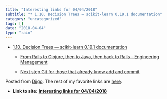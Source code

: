 ```yaml
---
title: "Interesting links for 04/04/2018"
subtitle: "* 1.10. Decision Trees — scikit-learn 0.19.1 documentation"
category: "uncategorized"
tags: []
date: "2018-04-04"
type: "rain"
---
```

* [1.10. Decision Trees — scikit-learn 0.19.1 documentation](<http://scikit-learn.org/stable/modules/tree.html>)

  * [From Rails to Clojure, then to Java, then back to Rails - Engineering Management](<https://engineering-management.space/post/from-rails-to-clojure-to-java-to-rails/>)

  * [Next step Git for those that already know add and commit](<https://dev.to/t4rzsan/next-step-git-for-those-that-already-know-add-and-commit-55ac>)

Posted from [Diigo](<https://www.diigo.com>). The rest of my favorite links
are [here](<https://www.diigo.com/user/pitosalas>).


* **Link to site:** **[Interesting links for 04/04/2018](None)**